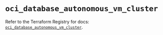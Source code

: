 # `oci_database_autonomous_vm_cluster`

Refer to the Terraform Registry for docs: [`oci_database_autonomous_vm_cluster`](https://registry.terraform.io/providers/oracle/oci/7.19.0/docs/resources/database_autonomous_vm_cluster).
